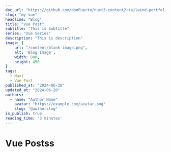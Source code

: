```yaml
---
doc_url: "https://github.com/donPuerto/nuxt3-content2-tailwind-portfolio/blob/master/content/blog/1.vue/vue.md"
slug: "my-vue"
headline: "Blog"
title: "Vue Post"
subtitle: "This is Subtitle"
series: "Vue Series"
description: "This is description"
image: {
    url: "/content/blank-image.png",
    alt: 'Blog Image',
    width: 800,
    height: 450
}
tags:
  - Nuxt
  - Vue Post
published_at: "2024-06-20"
updated_at: "2024-06-20"
authors:
  - name: "Author Name"
    avatar: "https://example.com/avatar.png"
    slug: "@authorslug"
is_publish: true
reading_time: '3 minutes'
---
```


# Vue Postss
